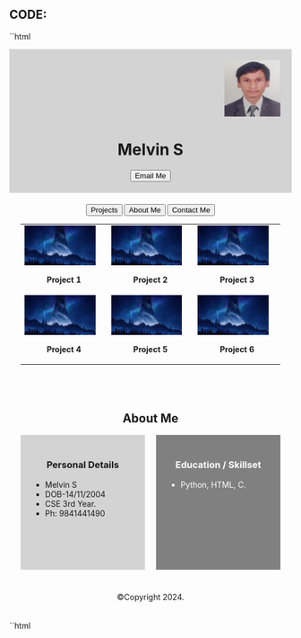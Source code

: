 ## CODE:

``html
<!DOCTYPE html>
<html>
<head>
<title>Melvin Portfolio</title>
</head>
<body>
<div style="background-color:lightgray; padding:20px;">
  <div style="text-align:right;">
    <img src="img/my photo.jpg" alt="profile icon" height="100" width="100">
  </div>
  <h1 style="text-align:center;">Melvin S</h1>
  <div style="text-align:center;">
    <button>Email Me</button>
  </div>
</div>
<div style="padding:20px;">
  <div style="text-align:center;">
    <button>Projects</button>
    <button>About Me</button>
    <button>Contact Me</button>
  </div>
  <table cellspacing="40" cellpadding="10">
    <tr>
      <td><img src="img/36.jpg"width=90%><p style="text-align:center;"><b>Project 1</b></p></td>
      <td><img src="img/36.jpg"width=90%><p style="text-align:center;"><b>Project 2</b></p></td>
      <td><img src="img/36.jpg"width=90%><p style="text-align:center;"><b>Project 3</b></p></td>
    </tr>
    <tr>
      <td><img src="img/36.jpg"width=90%><p style="text-align:center;"><b>Project 4</b></p></td>
      <td><img src="img/36.jpg"width=90%><p style="text-align:center;"><b>Project 5</b></p></td>
      <td><img src="img/36.jpg"width=90%><p style="text-align:center;"><b>Project 6</b></p></td>
    </tr>
  </table>
    </div>
  </div>
</div>
<div style="padding:20px;">
  <h2 style="text-align:center;">About Me</h2>
  <div style="display:flex; justify-content:center; gap:20px;">
    <div style="width:300px; height:200px; background-color:lightgray; padding:20px;">
      <h3 style="text-align:center;">Personal Details</h3>
      <ul>
        <li>Melvin S</li>
        <li>DOB-14/11/2004</li>
        <li>CSE 3rd Year.</li>
        <li>Ph: 9841441490</li>
      </ul>
    </div>
    <div style="width:300px; height:200px; background-color:gray; padding:20px; color:white;">
      <h3 style="text-align:center;">Education / Skillset</h3>
      <ul>
        <li>Python, HTML, C.</li>
      </ul>
    </div>
  </div>
</div>
<div style="padding:20px; text-align:center;">
  ©Copyright 2024.
</div>
</body>
</html>

``html